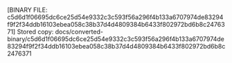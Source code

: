 [BINARY FILE: c5d6d1f06695dc6ce25d54e9332c3c593f56a296f4b133a6707974de83294f9f2f34ddb16103ebea058c38b37d4d4809384b6433f802972bd6b8c2476371]
Stored copy: docs/converted-binary/c5d6d1f06695dc6ce25d54e9332c3c593f56a296f4b133a6707974de83294f9f2f34ddb16103ebea058c38b37d4d4809384b6433f802972bd6b8c2476371
